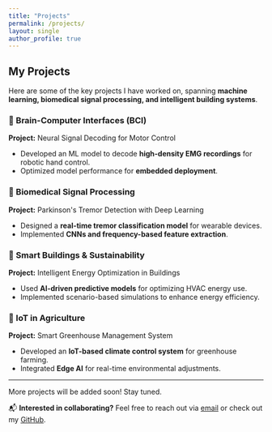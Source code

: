 ```yaml
---
title: "Projects"
permalink: /projects/
layout: single
author_profile: true
---
```


## My Projects

Here are some of the key projects I have worked on, spanning **machine learning, biomedical signal processing, and intelligent building systems**.

### 🧠 Brain-Computer Interfaces (BCI)
**Project:** Neural Signal Decoding for Motor Control  
- Developed an ML model to decode **high-density EMG recordings** for robotic hand control.
- Optimized model performance for **embedded deployment**.

### 🔬 Biomedical Signal Processing
**Project:** Parkinson's Tremor Detection with Deep Learning  
- Designed a **real-time tremor classification model** for wearable devices.
- Implemented **CNNs and frequency-based feature extraction**.

### 🏡 Smart Buildings & Sustainability
**Project:** Intelligent Energy Optimization in Buildings  
- Used **AI-driven predictive models** for optimizing HVAC energy use.
- Implemented scenario-based simulations to enhance energy efficiency.

### 🌱 IoT in Agriculture
**Project:** Smart Greenhouse Management System  
- Developed an **IoT-based climate control system** for greenhouse farming.
- Integrated **Edge AI** for real-time environmental adjustments.

---

More projects will be added soon! Stay tuned.

📬 **Interested in collaborating?** Feel free to reach out via [email](mailto:your.email@example.com) or check out my [GitHub](https://github.com/egeozkoc).